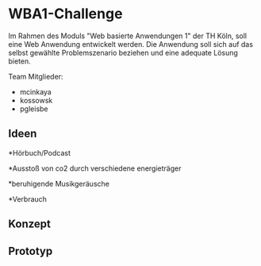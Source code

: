 # WBA1-Challenge

Im Rahmen des Moduls "Web basierte Anwendungen 1" der TH Köln, soll eine  Web Anwendung entwickelt werden. Die Anwendung soll sich auf das selbst gewählte Problemszenario beziehen und eine adequate Lösung bieten.


Team Mitglieder:
* mcinkaya
* kossowsk
* pgleisbe

## Ideen


*Hörbuch/Podcast

*Ausstoß von co2 durch verschiedene energieträger

*beruhigende Musikgeräusche

*Verbrauch


## Konzept


## Prototyp

